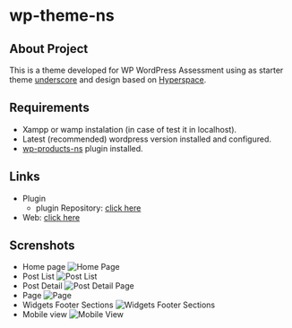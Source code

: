 # wp-theme-ns

## About Project

This is a theme developed for WP WordPress Assessment using as starter theme [underscore](https://underscores.me/) and design based on [Hyperspace](https://html5up.net/hyperspace).

## Requirements

- Xampp or wamp instalation (in case of test it in localhost).
- Latest (recommended) wordpress version installed and configured.
- [wp-products-ns](https://github.com/rjcd95/wp-products-ns/) plugin installed.

## Links
* Plugin
  * plugin Repository: [click here](https://github.com/rjcd95/wp-products-ns/)
* Web: [click here](http://ns-test.azurewebsites.net)

## Screnshots
  * Home page
  ![Home Page](https://i.ibb.co/d4TfF92/Home.png)
  * Post List
  ![Post List](https://i.ibb.co/dcgqVPM/Post-List.png)
  * Post Detail
  ![Post Detail Page](https://i.ibb.co/ccjMRMV/Post-Detail.png)
  * Page 
  ![Page](https://i.ibb.co/CwjYH0H/Page.png)
  * Widgets Footer Sections
  ![Widgets Footer Sections](https://i.ibb.co/wYML6kB/Widget-footer-section.png)
  * Mobile view
  ![Mobile View](https://i.ibb.co/RT4KFTD/Mobile-View.png)

